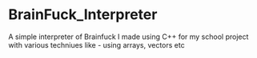 # BrainFuck_Interpreter

A simple interpreter of Brainfuck I made using C++ for my school project with various techniues like - using arrays, vectors etc
